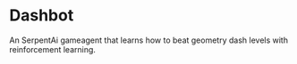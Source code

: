 # Dashbot
An SerpentAi gameagent that learns how to beat geometry dash levels with reinforcement learning. 
